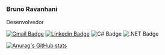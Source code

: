 ### Bruno Ravanhani
Desenvolvedor

[![Gmail Badge](https://img.shields.io/badge/Gmail-D14836?style=for-the-badge&logo=gmail&logoColor=white&link=mailto:bruno.ravanhanif@gmail.com)](mailto:bruno.ravanhanif@gmail.com) [![Linkedin Badge](https://img.shields.io/badge/LinkedIn-0077B5?style=for-the-badge&logo=linkedin&logoColor=white)](https://www.linkedin.com/in/bruno-ferreira-ravanhani-01440691/) ![C# Badge](https://img.shields.io/badge/C%23-239120?style=for-the-badge&logo=c-sharp&logoColor=white) ![.NET Badge](https://img.shields.io/badge/.NET-5C2D91?style=for-the-badge&logo=.net&logoColor=white)


[![Anurag's GitHub stats](https://github-readme-stats.vercel.app/api?username=brunoravanhani&count_private=true&show_icons=true&theme=dracula)](https://github.com/anuraghazra/github-readme-stats)




